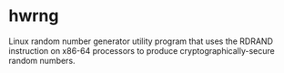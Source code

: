 # hwrng
Linux random number generator utility program that uses the RDRAND instruction on x86-64 processors to produce cryptographically-secure random numbers.
